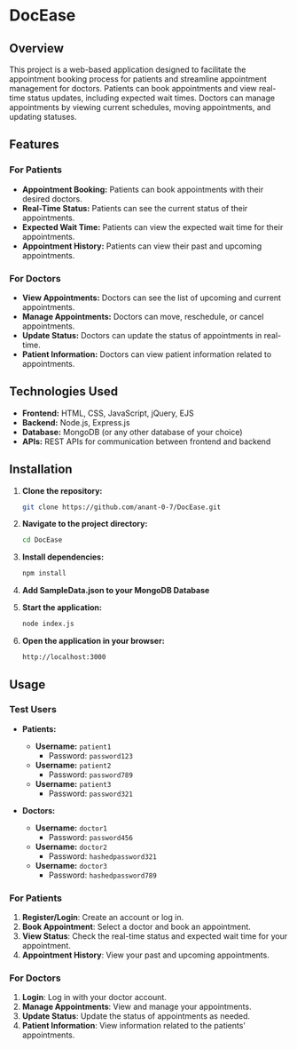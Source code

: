 # DocEase

## Overview
This project is a web-based application designed to facilitate the appointment booking process for patients and streamline appointment management for doctors. Patients can book appointments and view real-time status updates, including expected wait times. Doctors can manage appointments by viewing current schedules, moving appointments, and updating statuses.

## Features

### For Patients
- **Appointment Booking:** Patients can book appointments with their desired doctors.
- **Real-Time Status:** Patients can see the current status of their appointments.
- **Expected Wait Time:** Patients can view the expected wait time for their appointments.
- **Appointment History:** Patients can view their past and upcoming appointments.

### For Doctors
- **View Appointments:** Doctors can see the list of upcoming and current appointments.
- **Manage Appointments:** Doctors can move, reschedule, or cancel appointments.
- **Update Status:** Doctors can update the status of appointments in real-time.
- **Patient Information:** Doctors can view patient information related to appointments.

## Technologies Used
- **Frontend:** HTML, CSS, JavaScript, jQuery, EJS
- **Backend:** Node.js, Express.js
- **Database:** MongoDB (or any other database of your choice)
- **APIs:** REST APIs for communication between frontend and backend

## Installation

1. **Clone the repository:**
   ```sh
   git clone https://github.com/anant-0-7/DocEase.git
   ```

2. **Navigate to the project directory:**
   ```sh
   cd DocEase
   ```

3. **Install dependencies:**
   ```sh
   npm install
   ```

4. **Add SampleData.json to your MongoDB Database**


5. **Start the application:**
   ```sh
   node index.js
   ```

6. **Open the application in your browser:**
   ```
   http://localhost:3000
   ```

## Usage
### Test Users
- **Patients:**
  - **Username:** `patient1`
    - Password: `password123`
  - **Username:** `patient2`
    - Password: `password789`
  - **Username:** `patient3`
    - Password: `password321`    

- **Doctors:**
  - **Username:** `doctor1`
    - Password: `password456`
  - **Username:** `doctor2`
    - Password: `hashedpassword321`
  - **Username:** `doctor3`
    - Password: `hashedpassword789` 


### For Patients
1. **Register/Login**: Create an account or log in.
2. **Book Appointment**: Select a doctor and book an appointment.
3. **View Status**: Check the real-time status and expected wait time for your appointment.
4. **Appointment History**: View your past and upcoming appointments.

### For Doctors
1. **Login**: Log in with your doctor account.
2. **Manage Appointments**: View and manage your appointments.
3. **Update Status**: Update the status of appointments as needed.
4. **Patient Information**: View information related to the patients' appointments.



